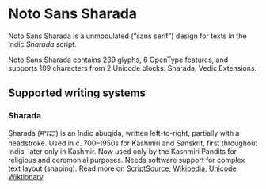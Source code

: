 
# Noto Sans Sharada

Noto Sans Sharada is a unmodulated (“sans serif”) design for texts in the Indic _Sharada_ script. 

Noto Sans Sharada contains 239 glyphs, 6 OpenType features, and supports 109 characters from 2 Unicode blocks: Sharada, Vedic Extensions.


## Supported writing systems


### Sharada

Sharada (𑆯𑆳𑆫𑆢𑆳) is an Indic abugida, written left-to-right, partially with a headstroke. Used in c. 700–1950s for Kashmiri and Sanskrit, first throughout India, later only in Kashmir. Now used only by the Kashmiri Pandits for religious and ceremonial purposes. Needs software support for complex text layout (shaping). Read more on [ScriptSource](https://scriptsource.org/scr/Shrd), [Wikipedia](https://en.wikipedia.org/wiki/ISO_15924:Shrd), [Unicode](https://www.unicode.org/versions/Unicode13.0.0/ch15.pdf#G81154), [Wiktionary](https://en.wiktionary.org/wiki/Category:Sharada_script).

